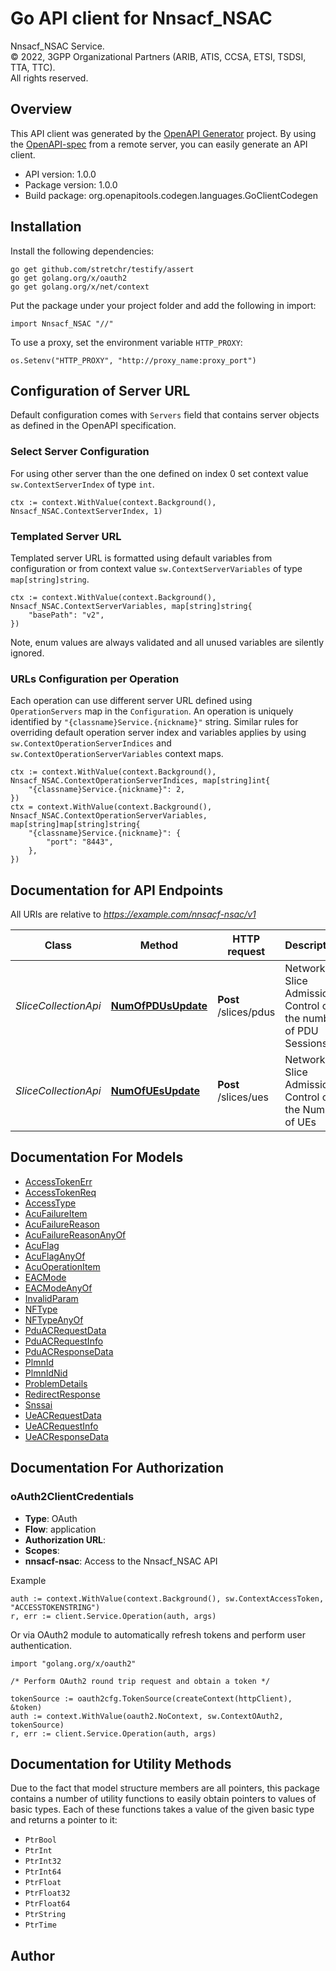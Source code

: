 # Go API client for Nnsacf_NSAC

Nnsacf_NSAC Service.  
© 2022, 3GPP Organizational Partners (ARIB, ATIS, CCSA, ETSI, TSDSI, TTA, TTC).  
All rights reserved.


## Overview
This API client was generated by the [OpenAPI Generator](https://openapi-generator.tech) project.  By using the [OpenAPI-spec](https://www.openapis.org/) from a remote server, you can easily generate an API client.

- API version: 1.0.0
- Package version: 1.0.0
- Build package: org.openapitools.codegen.languages.GoClientCodegen

## Installation

Install the following dependencies:

```shell
go get github.com/stretchr/testify/assert
go get golang.org/x/oauth2
go get golang.org/x/net/context
```

Put the package under your project folder and add the following in import:

```golang
import Nnsacf_NSAC "//"
```

To use a proxy, set the environment variable `HTTP_PROXY`:

```golang
os.Setenv("HTTP_PROXY", "http://proxy_name:proxy_port")
```

## Configuration of Server URL

Default configuration comes with `Servers` field that contains server objects as defined in the OpenAPI specification.

### Select Server Configuration

For using other server than the one defined on index 0 set context value `sw.ContextServerIndex` of type `int`.

```golang
ctx := context.WithValue(context.Background(), Nnsacf_NSAC.ContextServerIndex, 1)
```

### Templated Server URL

Templated server URL is formatted using default variables from configuration or from context value `sw.ContextServerVariables` of type `map[string]string`.

```golang
ctx := context.WithValue(context.Background(), Nnsacf_NSAC.ContextServerVariables, map[string]string{
	"basePath": "v2",
})
```

Note, enum values are always validated and all unused variables are silently ignored.

### URLs Configuration per Operation

Each operation can use different server URL defined using `OperationServers` map in the `Configuration`.
An operation is uniquely identified by `"{classname}Service.{nickname}"` string.
Similar rules for overriding default operation server index and variables applies by using `sw.ContextOperationServerIndices` and `sw.ContextOperationServerVariables` context maps.

```golang
ctx := context.WithValue(context.Background(), Nnsacf_NSAC.ContextOperationServerIndices, map[string]int{
	"{classname}Service.{nickname}": 2,
})
ctx = context.WithValue(context.Background(), Nnsacf_NSAC.ContextOperationServerVariables, map[string]map[string]string{
	"{classname}Service.{nickname}": {
		"port": "8443",
	},
})
```

## Documentation for API Endpoints

All URIs are relative to *https://example.com/nnsacf-nsac/v1*

Class | Method | HTTP request | Description
------------ | ------------- | ------------- | -------------
*SliceCollectionApi* | [**NumOfPDUsUpdate**](docs/SliceCollectionApi.md#numofpdusupdate) | **Post** /slices/pdus | Network Slice Admission Control on the number of PDU Sessions
*SliceCollectionApi* | [**NumOfUEsUpdate**](docs/SliceCollectionApi.md#numofuesupdate) | **Post** /slices/ues | Network Slice Admission Control on the Number of UEs


## Documentation For Models

 - [AccessTokenErr](docs/AccessTokenErr.md)
 - [AccessTokenReq](docs/AccessTokenReq.md)
 - [AccessType](docs/AccessType.md)
 - [AcuFailureItem](docs/AcuFailureItem.md)
 - [AcuFailureReason](docs/AcuFailureReason.md)
 - [AcuFailureReasonAnyOf](docs/AcuFailureReasonAnyOf.md)
 - [AcuFlag](docs/AcuFlag.md)
 - [AcuFlagAnyOf](docs/AcuFlagAnyOf.md)
 - [AcuOperationItem](docs/AcuOperationItem.md)
 - [EACMode](docs/EACMode.md)
 - [EACModeAnyOf](docs/EACModeAnyOf.md)
 - [InvalidParam](docs/InvalidParam.md)
 - [NFType](docs/NFType.md)
 - [NFTypeAnyOf](docs/NFTypeAnyOf.md)
 - [PduACRequestData](docs/PduACRequestData.md)
 - [PduACRequestInfo](docs/PduACRequestInfo.md)
 - [PduACResponseData](docs/PduACResponseData.md)
 - [PlmnId](docs/PlmnId.md)
 - [PlmnIdNid](docs/PlmnIdNid.md)
 - [ProblemDetails](docs/ProblemDetails.md)
 - [RedirectResponse](docs/RedirectResponse.md)
 - [Snssai](docs/Snssai.md)
 - [UeACRequestData](docs/UeACRequestData.md)
 - [UeACRequestInfo](docs/UeACRequestInfo.md)
 - [UeACResponseData](docs/UeACResponseData.md)


## Documentation For Authorization



### oAuth2ClientCredentials


- **Type**: OAuth
- **Flow**: application
- **Authorization URL**: 
- **Scopes**: 
 - **nnsacf-nsac**: Access to the Nnsacf_NSAC API

Example

```golang
auth := context.WithValue(context.Background(), sw.ContextAccessToken, "ACCESSTOKENSTRING")
r, err := client.Service.Operation(auth, args)
```

Or via OAuth2 module to automatically refresh tokens and perform user authentication.

```golang
import "golang.org/x/oauth2"

/* Perform OAuth2 round trip request and obtain a token */

tokenSource := oauth2cfg.TokenSource(createContext(httpClient), &token)
auth := context.WithValue(oauth2.NoContext, sw.ContextOAuth2, tokenSource)
r, err := client.Service.Operation(auth, args)
```


## Documentation for Utility Methods

Due to the fact that model structure members are all pointers, this package contains
a number of utility functions to easily obtain pointers to values of basic types.
Each of these functions takes a value of the given basic type and returns a pointer to it:

* `PtrBool`
* `PtrInt`
* `PtrInt32`
* `PtrInt64`
* `PtrFloat`
* `PtrFloat32`
* `PtrFloat64`
* `PtrString`
* `PtrTime`

## Author



